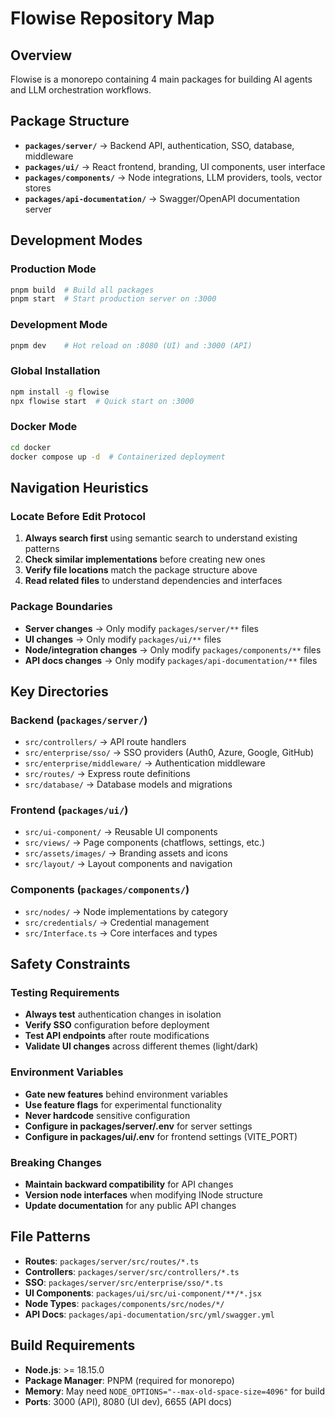 # Flowise Repository Map

## Overview
Flowise is a monorepo containing 4 main packages for building AI agents and LLM orchestration workflows.

## Package Structure
- **`packages/server/`** → Backend API, authentication, SSO, database, middleware
- **`packages/ui/`** → React frontend, branding, UI components, user interface
- **`packages/components/`** → Node integrations, LLM providers, tools, vector stores
- **`packages/api-documentation/`** → Swagger/OpenAPI documentation server

## Development Modes

### Production Mode
```bash
pnpm build  # Build all packages
pnpm start  # Start production server on :3000
```

### Development Mode
```bash
pnpm dev    # Hot reload on :8080 (UI) and :3000 (API)
```

### Global Installation
```bash
npm install -g flowise
npx flowise start  # Quick start on :3000
```

### Docker Mode
```bash
cd docker
docker compose up -d  # Containerized deployment
```

## Navigation Heuristics

### Locate Before Edit Protocol
1. **Always search first** using semantic search to understand existing patterns
2. **Check similar implementations** before creating new ones
3. **Verify file locations** match the package structure above
4. **Read related files** to understand dependencies and interfaces

### Package Boundaries
- **Server changes** → Only modify `packages/server/**` files
- **UI changes** → Only modify `packages/ui/**` files  
- **Node/integration changes** → Only modify `packages/components/**` files
- **API docs changes** → Only modify `packages/api-documentation/**` files

## Key Directories

### Backend (`packages/server/`)
- `src/controllers/` → API route handlers
- `src/enterprise/sso/` → SSO providers (Auth0, Azure, Google, GitHub)
- `src/enterprise/middleware/` → Authentication middleware
- `src/routes/` → Express route definitions
- `src/database/` → Database models and migrations

### Frontend (`packages/ui/`)
- `src/ui-component/` → Reusable UI components
- `src/views/` → Page components (chatflows, settings, etc.)
- `src/assets/images/` → Branding assets and icons
- `src/layout/` → Layout components and navigation

### Components (`packages/components/`)
- `src/nodes/` → Node implementations by category
- `src/credentials/` → Credential management
- `src/Interface.ts` → Core interfaces and types

## Safety Constraints

### Testing Requirements
- **Always test** authentication changes in isolation
- **Verify SSO** configuration before deployment
- **Test API endpoints** after route modifications
- **Validate UI changes** across different themes (light/dark)

### Environment Variables
- **Gate new features** behind environment variables
- **Use feature flags** for experimental functionality
- **Never hardcode** sensitive configuration
- **Configure in packages/server/.env** for server settings
- **Configure in packages/ui/.env** for frontend settings (VITE_PORT)

### Breaking Changes
- **Maintain backward compatibility** for API changes
- **Version node interfaces** when modifying INode structure
- **Update documentation** for any public API changes

## File Patterns
- **Routes**: `packages/server/src/routes/*.ts`
- **Controllers**: `packages/server/src/controllers/*.ts`
- **SSO**: `packages/server/src/enterprise/sso/*.ts`
- **UI Components**: `packages/ui/src/ui-component/**/*.jsx`
- **Node Types**: `packages/components/src/nodes/*/`
- **API Docs**: `packages/api-documentation/src/yml/swagger.yml`

## Build Requirements
- **Node.js**: >= 18.15.0
- **Package Manager**: PNPM (required for monorepo)
- **Memory**: May need `NODE_OPTIONS="--max-old-space-size=4096"` for build
- **Ports**: 3000 (API), 8080 (UI dev), 6655 (API docs)
